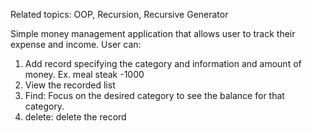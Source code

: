 Related topics: OOP, Recursion, Recursive Generator

Simple money management application that allows user to track their expense and income. 
User can:
1. Add record specifying the category and information and amount of money. Ex. meal steak -1000
2. View the recorded list
3. Find: Focus on the desired category to see the balance for that category.
4. delete: delete the record
